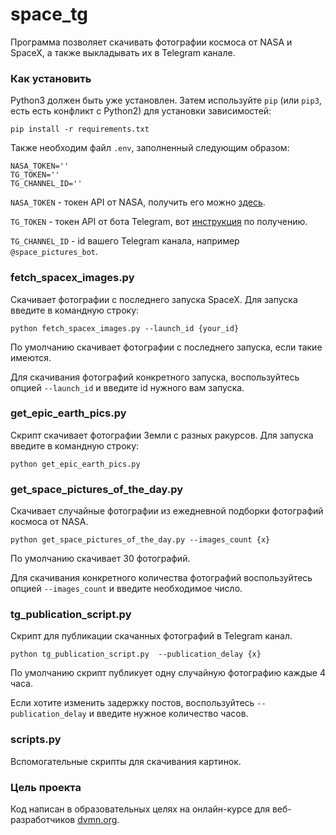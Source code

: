 # space_tg
 
Программа позволяет скачивать фотографии космоса от NASA и SpaceX, а также выкладывать их в Telegram канале.

### Как установить

Python3 должен быть уже установлен. 
Затем используйте `pip` (или `pip3`, есть есть конфликт с Python2) для установки зависимостей:
```
pip install -r requirements.txt
```

Также необходим файл `.env`, заполненный следующим образом:

```
NASA_TOKEN=''
TG_TOKEN=''
TG_CHANNEL_ID=''
```

`NASA_TOKEN` - токен API от NASA, получить его можно [здесь](https://api.nasa.gov/).

`TG_TOKEN` - токен API от бота Telegram, вот [инструкция](https://way23.ru/%D1%80%D0%B5%D0%B3%D0%B8%D1%81%D1%82%D1%80%D0%B0%D1%86%D0%B8%D1%8F-%D0%B1%D0%BE%D1%82%D0%B0-%D0%B2-telegram.html) по получению.

`TG_CHANNEL_ID` - id вашего Telegram канала, например `@space_pictures_bot`.

### fetch_spacex_images.py

Скачивает фотографии с последнего запуска SpaceX. Для запуска введите в командную строку:

```console
python fetch_spacex_images.py --launch_id {your_id}
```

По умолчанию скачивает фотографии с последнего запуска, если такие имеются. 

Для скачивания фотографий конкретного запуска, воспользуйтесь опцией `--launch_id` и введите id нужного вам запуска.

### get_epic_earth_pics.py

Скрипт скачивает фотографии Земли с разных ракурсов. Для запуска введите в командную строку:

```console
python get_epic_earth_pics.py
```

### get_space_pictures_of_the_day.py

Скачивает случайные фотографии из ежедневной подборки фотографий космоса от NASA.

```console
python get_space_pictures_of_the_day.py --images_count {x}
```

По умолчанию скачивает 30 фотографий. 

Для скачивания конкретного количества фотографий воспользуйтесь опцией `--images_count` и введите необходимое число.

### tg_publication_script.py 

Скрипт для публикации скачанных фотографий в Telegram канал. 

```console
python tg_publication_script.py  --publication_delay {x}
```

По умолчанию скрипт публикует одну случайную фотографию каждые 4 часа. 

Если хотите изменить задержку постов, воспользуйтесь `--publication_delay` и введите нужное количество часов.

### scripts.py

Вспомогательные скрипты для скачивания картинок.

### Цель проекта

Код написан в образовательных целях на онлайн-курсе для веб-разработчиков [dvmn.org](https://dvmn.org/).
